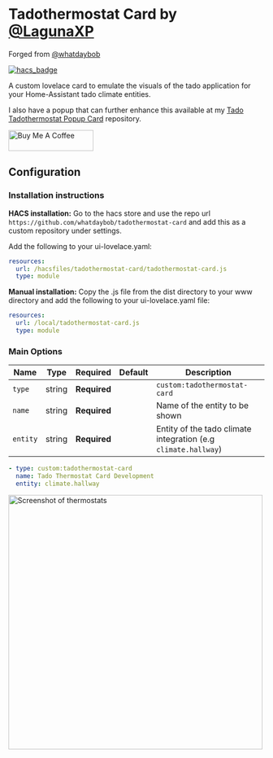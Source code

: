 # Tadothermostat Card by [@LagunaXP](https://www.github.com/lagunaxp)
Forged from [@whatdaybob](https://www.github.com/whatdaybob)

[![hacs_badge](https://img.shields.io/badge/HACS-Custom-orange.svg)](https://github.com/custom-components/hacs)

A custom lovelace card to emulate the visuals of the tado application for your Home-Assistant tado climate entities.

I also have a popup that can further enhance this available at my [Tado Tadothermostat Popup Card](https://github.com/whatdaybob/tadothermostat-popup-card/) repository.

<!-- markdownlint-disable MD033 -->

<a href="https://www.buymeacoffee.com/whatdaybob" target="_blank"><img src="https://cdn.buymeacoffee.com/buttons/lato-orange.png" alt="Buy Me A Coffee" style="height: 41px !important;width: 167px !important;" ></a>

<!-- markdownlint-enable MD033 -->

## Configuration

### Installation instructions

**HACS installation:**
Go to the hacs store and use the repo url `https://github.com/whatdaybob/tadothermostat-card` and add this as a custom repository under settings.

Add the following to your ui-lovelace.yaml:

```yaml
resources:
  url: /hacsfiles/tadothermostat-card/tadothermostat-card.js
  type: module
```

**Manual installation:**
Copy the .js file from the dist directory to your www directory and add the following to your ui-lovelace.yaml file:

```yaml
resources:
  url: /local/tadothermostat-card.js
  type: module
```

### Main Options

| Name     | Type   | Required     | Default | Description                                                    |
| -------- | ------ | ------------ | ------- | -------------------------------------------------------------- |
| `type`   | string | **Required** |         | `custom:tadothermostat-card`                                   |
| `name`   | string | **Required** |         | Name of the entity to be shown                                 |
| `entity` | string | **Required** |         | Entity of the tado climate integration (e.g `climate.hallway`) |

```yaml
- type: custom:tadothermostat-card
  name: Tado Thermostat Card Development
  entity: climate.hallway
```

<!-- markdownlint-disable MD033 -->

<a href="https://github.com/whatdaybob/tadothermostat-card/blob/master/media/screenshots/main.png" target="_blank"><img src="https://github.com/whatdaybob/tadothermostat-card/blob/master/media/screenshots/main.png" alt="Screenshot of thermostats" style="max-width: 100% !important;height: 500px !important;" ></a>

<!-- markdownlint-enable MD033 -->
